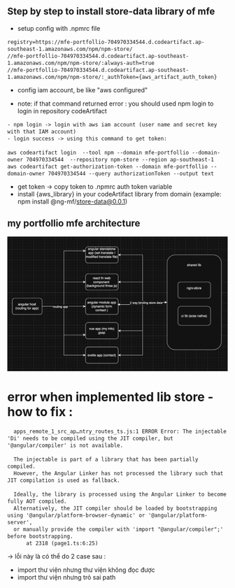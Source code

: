 ## Step by step to install store-data library of mfe
- setup config with .npmrc file
```
registry=https://mfe-portfollio-704970334544.d.codeartifact.ap-southeast-1.amazonaws.com/npm/npm-store/
//mfe-portfollio-704970334544.d.codeartifact.ap-southeast-1.amazonaws.com/npm/npm-store/:always-auth=true
//mfe-portfollio-704970334544.d.codeartifact.ap-southeast-1.amazonaws.com/npm/npm-store/:_authToken={aws_artifact_auth_token}
```
- config iam account, be like "aws configured"
+  note: if that command returned error : you should used npm login to login in repository codeArtifact
  ```
  - npm login -> login with aws iam account (user name and secret key with that IAM account)
  - login success -> using this command to get token:

  aws codeartifact login  --tool npm --domain mfe-portfollio --domain-owner 704970334544  --repository npm-store --region ap-southeast-1
  aws codeartifact get-authorization-token --domain mfe-portfollio --domain-owner 704970334544 --query authorizationToken --output text
  ```
- get token -> copy token to .npmrc auth token variable
- install {aws_library} in your codeArtifact library from domain (example: npm install @ng-mf/store-data@0.0.1)



## my portfollio mfe architecture 


![alt text](https://github.com/ducknem2086/mfe-nx-angular/blob/master/apps/dashboard/public/img.png "mfe.img")





# error when implemented lib store - how to fix : 
```
  apps_remote_1_src_ap…ntry_routes_ts.js:1 ERROR Error: The injectable 'Di' needs to be compiled using the JIT compiler, but '@angular/compiler' is not available.
  
  The injectable is part of a library that has been partially compiled.
  However, the Angular Linker has not processed the library such that JIT compilation is used as fallback.
  
  Ideally, the library is processed using the Angular Linker to become fully AOT compiled.
  Alternatively, the JIT compiler should be loaded by bootstrapping using '@angular/platform-browser-dynamic' or '@angular/platform-server',
  or manually provide the compiler with 'import "@angular/compiler";' before bootstrapping.
      at 2318 (page1.ts:6:25)
```
-> lỗi này là có thể do 2 case sau :
- import thư viện nhưng thư viện không đọc được
- import thư viện nhưng trỏ sai path
